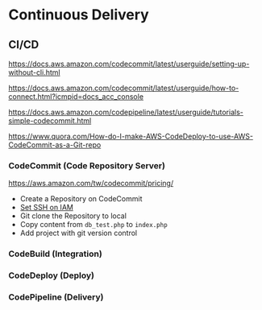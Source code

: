 # Continuous Delivery

## CI/CD

https://docs.aws.amazon.com/codecommit/latest/userguide/setting-up-without-cli.html

https://docs.aws.amazon.com/codecommit/latest/userguide/how-to-connect.html?icmpid=docs_acc_console

https://docs.aws.amazon.com/codepipeline/latest/userguide/tutorials-simple-codecommit.html

https://www.quora.com/How-do-I-make-AWS-CodeDeploy-to-use-AWS-CodeCommit-as-a-Git-repo

### CodeCommit (Code Repository Server)

https://aws.amazon.com/tw/codecommit/pricing/

* Create a Repository on CodeCommit
* [Set SSH on IAM](https://docs.aws.amazon.com/codecommit/latest/userguide/setting-up-without-cli.html)
* Git clone the Repository to local
* Copy content from `db_test.php` to `index.php`
* Add project with git version control

### CodeBuild (Integration)

### CodeDeploy (Deploy)

### CodePipeline (Delivery)


